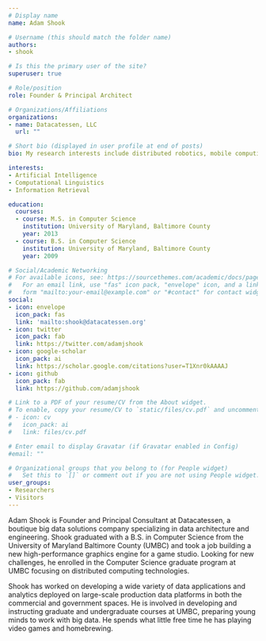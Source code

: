 ```yaml
---
# Display name
name: Adam Shook

# Username (this should match the folder name)
authors:
- shook

# Is this the primary user of the site?
superuser: true

# Role/position
role: Founder & Principal Architect

# Organizations/Affiliations
organizations:
- name: Datacatessen, LLC
  url: ""

# Short bio (displayed in user profile at end of posts)
bio: My research interests include distributed robotics, mobile computing and programmable matter.

interests:
- Artificial Intelligence
- Computational Linguistics
- Information Retrieval

education:
  courses:
  - course: M.S. in Computer Science
    institution: University of Maryland, Baltimore County
    year: 2013
  - course: B.S. in Computer Science
    institution: University of Maryland, Baltimore County
    year: 2009

# Social/Academic Networking
# For available icons, see: https://sourcethemes.com/academic/docs/page-builder/#icons
#   For an email link, use "fas" icon pack, "envelope" icon, and a link in the
#   form "mailto:your-email@example.com" or "#contact" for contact widget.
social:
- icon: envelope
  icon_pack: fas
  link: 'mailto:shook@datacatessen.org'
- icon: twitter
  icon_pack: fab
  link: https://twitter.com/adamjshook
- icon: google-scholar
  icon_pack: ai
  link: https://scholar.google.com/citations?user=T1Xnr0kAAAAJ
- icon: github
  icon_pack: fab
  link: https://github.com/adamjshook

# Link to a PDF of your resume/CV from the About widget.
# To enable, copy your resume/CV to `static/files/cv.pdf` and uncomment the lines below.
# - icon: cv
#   icon_pack: ai
#   link: files/cv.pdf

# Enter email to display Gravatar (if Gravatar enabled in Config)
#email: ""

# Organizational groups that you belong to (for People widget)
#   Set this to `[]` or comment out if you are not using People widget.
user_groups:
- Researchers
- Visitors
---
```


Adam Shook is Founder and Principal Consultant at Datacatessen, a boutique big data solutions company specializing in data architecture and engineering. Shook graduated with a B.S. in Computer Science from the University of Maryland Baltimore County (UMBC) and took a job building a new high-performance graphics engine for a game studio. Looking for new challenges, he enrolled in the Computer Science graduate program at UMBC focusing on distributed computing technologies.

Shook has worked on developing a wide variety of data applications and analytics deployed on large-scale production data platforms in both the commercial and government spaces.  He is involved in developing and instructing graduate and undergraduate courses at UMBC, preparing young minds to work with big data.  He spends what little free time he has playing video games and homebrewing.
